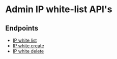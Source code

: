# Admin IP white-list API's

## Endpoints

* [IP white list](list.md)
* [IP white create](post.md)
* [IP white delete](delete.md)
